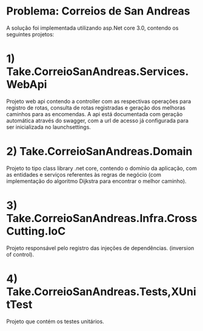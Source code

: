 # Problema: Correios de San Andreas

A solução foi implementada utilizando asp.Net core 3.0, contendo os seguintes projetos:

# 1) Take.CorreioSanAndreas.Services.WebApi
Projeto  web api contendo a controller com as respectivas operações para registro de rotas, consulta de rotas registradas e geração dos melhoras caminhos para as encomendas.
A api está documentada com geração automática através do swagger, com a url de acesso já configurada para ser inicializada no launchsettings.

# 2) Take.CorreioSanAndreas.Domain
Projeto to tipo class library .net core, contendo o domínio da aplicação, com as entidades e serviços referentes às regras de negócio (com implementação do algoritmo Dijkstra para encontrar o melhor caminho).

# 3) Take.CorreioSanAndreas.Infra.CrossCutting.IoC
Projeto responsável pelo registro das injeções de dependências. (inversion of control).

# 4) Take.CorreioSanAndreas.Tests,XUnitTest
Projeto que contém os testes unitários.
